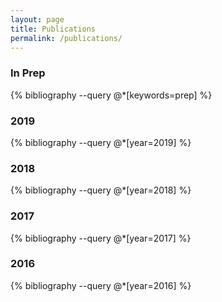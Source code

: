 ```yaml
---
layout: page
title: Publications
permalink: /publications/
---
```




### In Prep

{% bibliography --query @*[keywords=prep] %}


### 2019

{% bibliography --query @*[year=2019] %}

### 2018

{% bibliography --query @*[year=2018] %}


### 2017

{% bibliography --query @*[year=2017] %}


### 2016

{% bibliography --query @*[year=2016] %}